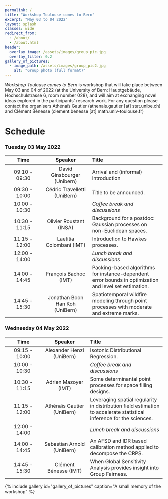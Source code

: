 ```yaml
---
permalink: /
title: "Workshop Toulouse comes to Bern"
excerpt: "May 03 to 04 2022"
layout: splash
classes: wide
redirect_from: 
  - /about/
  - /about.html
header:
  overlay_image: /assets/images/group_pic.jpg
  overlay_filter: 0.2
gallery_of_pictures:
  - image_path: /assets/images/group_pic2.jpg
    alt: "Group photo (full format)"
---
```


*Workshop Toulouse comes to Bern* is workshop that will take place between May 03 and 04 of 2022 (at the University of Bern: Hauptgebäude, Hochschulstrasse 6, room number 028), and will aim at exchanging novel ideas explored in the participants' research work. For any question please contact the organisers Athénaïs Gautier (athenais.gautier [at] stat.unibe.ch) and Clément Bénesse (clement.benesse [at] math.univ-toulouse.fr)

# Schedule 

### Tuesday 03 May 2022

| &nbsp;&nbsp;&nbsp;&nbsp;&nbsp;&nbsp;&nbsp;Time&nbsp;&nbsp;&nbsp;&nbsp;&nbsp;&nbsp;&nbsp; | &nbsp;&nbsp;&nbsp;&nbsp;&nbsp;&nbsp;Speaker&nbsp;&nbsp;&nbsp;&nbsp;&nbsp;&nbsp; | Title |  
|:-----------:|:-------------:|:-------------------|  
| 09:10 - 09:30 |  David Ginsbourger (Unibern) | Arrival and (informal) introduction |  
| 09:30 - 10:00 |  Cédric Travelletti (UniBern) | Title to be announced. |  
| 10:00 - 10:30 |  | *Coffee break and discussions* | 
| 10:30 - 11:15 | Olivier Roustant (INSA) |  Background for a postdoc: Gaussian processes on non-Euclidean spaces. | 
| 11:15 - 12:00 | Laetitia Colombani (IMT) | Introduction to Hawkes processes.|  
| 12:00 - 14:00 |  | *Lunch break and discussions* |  
| 14:00 - 14:45 | François Bachoc (IMT) | Packing-based algorithms for instance-dependent error bounds in optimization and level set estimation. |  
| 14:45 - 15:30 | Jonathan Boon Han Koh (UniBern)   | Spatiotemporal wildfire modeling through point processes with moderate and extreme marks. |  

### Wednesday 04 May 2022
  
| &nbsp;&nbsp;&nbsp;&nbsp;&nbsp;&nbsp;&nbsp;Time&nbsp;&nbsp;&nbsp;&nbsp;&nbsp;&nbsp;&nbsp; | &nbsp;&nbsp;&nbsp;&nbsp;&nbsp;&nbsp;Speaker&nbsp;&nbsp;&nbsp;&nbsp;&nbsp;&nbsp; | Title |  
|:-----------:|:-------------:|:-------------------|  
| 09:15 - 10:00 |Alexander Henzi (UniBern) | Isotonic Distributional Regression. |  
| 10:00 - 10:30 |  | *Coffee break and discussions* | 
| 10:30 - 11:15 | Adrien Mazoyer (IMT) | Some determinantal point processes for space filling designs. |
| 11:15 - 12:00 | Athénaïs Gautier (UniBern) |  Leveraging spatial regularity in distribution field estimation to accelerate statistical inference for the sciences. |  
| 12:00 - 14:00 |  | *Lunch break and discussions* |  
| 14:00 - 14:45 |  Sebastian Arnold (UniBern) |  An AFSD and IDR based calibration method applied to decompose the CRPS. |  
| 14:45 - 15:30 |  Clément Bénesse (IMT) | When Global Sensitivity Analysis provides insight into Group Fairness. |  

{% include gallery id="gallery_of_pictures" caption="A small memory of the workshop" %}
